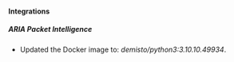 #### Integrations
##### ARIA Packet Intelligence
- Updated the Docker image to: *demisto/python3:3.10.10.49934*.
